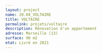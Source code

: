 ```yaml
---
layout: project
name: 20.04_VOLTAIRE
title: VOLTAIRE
permalink: projets/voltaire
description: Rénovation d'un appartement
adresse: Marseille (13)
surface: 90 m2
etat: Livré en 2021
---
```

